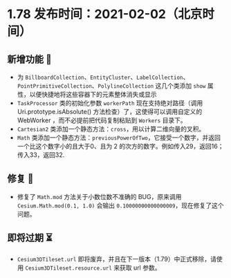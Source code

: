 # 1.78 发布时间：2021-02-02（北京时间）

## 新增功能 🎉

- 为 `BillboardCollection`、`EntityCluster`、`LabelCollection`、`PointPrimitiveCollection`、`PolylineCollection` 这几个类添加 `show` 属性，以便快捷地将这些容器下的元素整体消失或显示
- `TaskProcessor` 类的初始化参数 `workerPath` 现在支持绝对路径（调用 Uri.prototype.isAbsolute() 方法检查）了，这使得可以调用自定义的 WebWorker ，而不必提前把代码复制粘贴到 `Workers` 目录下。
- `Cartesian2` 类添加一个静态方法：`cross`，用以计算二维向量的叉积。
- `Math` 类添加一个静态方法：`previousPowerOfTwo`，它接受一个数字，并返回一个比这个数字小的且大于0、且为 2 的次方的数字。例如传入29，返回16；传入33，返回32.

## 修复 🔧

- 修复了 `Math.mod` 方法关于小数位数不准确的 BUG，原来调用 `Cesium.Math.mod(0.1, 1.0)` 会输出 `0.10000000000000009`，现在修复了这个问题。


## 即将过期 ⏳

- `Cesium3DTileset.url` 即将废弃，并且在下一版本（1.79）中正式移除，请使用 `Cesium3DTileset.resource.url` 来获取 url 参数。